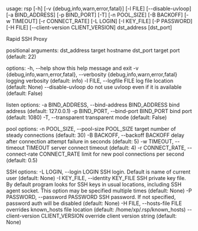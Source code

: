usage: rsp [-h] [-v {debug,info,warn,error,fatal}] [-l FILE]
           [--disable-uvloop] [-a BIND_ADDRESS] [-p BIND_PORT] [-T]
           [-n POOL_SIZE] [-B BACKOFF] [-w TIMEOUT] [-r CONNECT_RATE]
           [-L LOGIN] [-I KEY_FILE] [-P PASSWORD] [-H FILE]
           [--client-version CLIENT_VERSION]
           dst_address [dst_port]

Rapid SSH Proxy

positional arguments:
  dst_address           target hostname
  dst_port              target port (default: 22)

options:
  -h, --help            show this help message and exit
  -v {debug,info,warn,error,fatal}, --verbosity {debug,info,warn,error,fatal}
                        logging verbosity (default: info)
  -l FILE, --logfile FILE
                        log file location (default: None)
  --disable-uvloop      do not use uvloop even if it is available (default:
                        False)

listen options:
  -a BIND_ADDRESS, --bind-address BIND_ADDRESS
                        bind address (default: 127.0.0.1)
  -p BIND_PORT, --bind-port BIND_PORT
                        bind port (default: 1080)
  -T, --transparent     transparent mode (default: False)

pool options:
  -n POOL_SIZE, --pool-size POOL_SIZE
                        target number of steady connections (default: 30)
  -B BACKOFF, --backoff BACKOFF
                        delay after connection attempt failure in seconds
                        (default: 5)
  -w TIMEOUT, --timeout TIMEOUT
                        server connect timeout (default: 4)
  -r CONNECT_RATE, --connect-rate CONNECT_RATE
                        limit for new pool connections per second (default:
                        0.5)

SSH options:
  -L LOGIN, --login LOGIN
                        SSH login. Default is name of current user (default:
                        None)
  -I KEY_FILE, --identity KEY_FILE
                        SSH private key file. By default program looks for SSH
                        keys in usual locations, including SSH agent socket.
                        This option may be specified multiple times (default:
                        None)
  -P PASSWORD, --password PASSWORD
                        SSH password. If not specified, password auth will be
                        disabled (default: None)
  -H FILE, --hosts-file FILE
                        overrides known_hosts file location (default:
                        /home/xp/.rsp/known_hosts)
  --client-version CLIENT_VERSION
                        override client version string (default: None)
